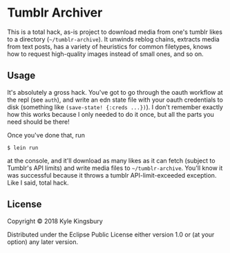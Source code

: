 # Tumblr Archiver

This is a total hack, as-is project to download media from one's tumblr likes to a
directory (`~/tumblr-archive`). It unwinds reblog chains, extracts media from
text posts, has a variety of heuristics for common filetypes, knows how to
request high-quality images instead of small ones, and so on.

## Usage

It's absolutely a gross hack. You've got to go through the oauth workflow at
the repl (see `auth`), and write an edn state file with your oauth credentials
to disk (something like `(save-state! {:creds ...})`). I don't remember exactly
how this works because I only needed to do it once, but all the parts you need
should be there!

Once you've done that, run

```
$ lein run
```

at the console, and it'll download as many likes as it can fetch (subject to
Tumblr's API limits) and write media files to `~/tumblr-archive`. You'll know
it was successful because it throws a tumblr API-limit-exceeded exception. Like
I said, total hack.

## License

Copyright © 2018 Kyle Kingsbury

Distributed under the Eclipse Public License either version 1.0 or (at
your option) any later version.
